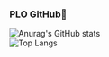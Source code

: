 ### PLO GitHub🙂

![Anurag's GitHub stats](https://github-readme-stats.vercel.app/api?username=Dplo1514&show_icons=true&theme=tokyonight)
<br>
![Top Langs](https://github-readme-stats.vercel.app/api/top-langs/?username=Dplo1514&layout=compact&theme=tokyonight)





